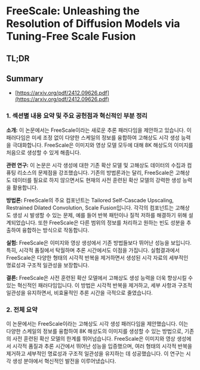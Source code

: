 # FreeScale: Unleashing the Resolution of Diffusion Models via Tuning-Free Scale Fusion
## TL;DR
## Summary
- [https://arxiv.org/pdf/2412.09626.pdf](https://arxiv.org/pdf/2412.09626.pdf)

### 1. 섹션별 내용 요약 및 주요 공헌점과 혁신적인 부분 정리

**소개:**
이 논문에서는 FreeScale이라는 새로운 추론 패러다임을 제안하고 있습니다. 이 패러다임은 미세 조정 없이 다양한 스케일의 정보를 융합하여 고해상도 시각 생성 능력을 극대화합니다. FreeScale은 이미지와 영상 모델 모두에 대해 8K 해상도의 이미지를 처음으로 생성할 수 있게 해줍니다.

**관련 연구:**
이 논문은 시각 생성에 대한 기존 확산 모델 및 고해상도 데이터의 수집과 컴퓨팅 리소스의 문제점을 강조했습니다. 기존의 방법론과는 달리, FreeScale은 고해상도 데이터를 필요로 하지 않으면서도 현재의 사전 훈련된 확산 모델의 강력한 생성 능력을 활용합니다.

**방법론:**
FreeScale의 주요 컴포넌트는 Tailored Self-Cascade Upscaling, Restrained Dilated Convolution, Scale Fusion입니다. 각각의 컴포넌트는 고해상도 생성 시 발생할 수 있는 문제, 예를 들어 반복 패턴이나 질적 저하를 해결하기 위해 설계되었습니다. 또한 FreeScale은 다른 범위의 정보를 처리하고 원하는 빈도 성분을 추출하여 융합하는 방식으로 작동합니다.

**실험:**
FreeScale은 이미지와 영상 생성에서 기존 방법들보다 뛰어난 성능을 보입니다. 특히, 시각적 품질에서 탁월하며 추론 시간에서도 이점을 가집니다. 실험결과에서 FreeScale은 다양한 형태의 시각적 반복을 제거하면서 생성된 시각 자료의 세부적인 명료성과 구조적 일관성을 보장합니다.

**결론:**
FreeScale은 사전 훈련된 확산 모델에서 고해상도 생성 능력을 더욱 향상시킬 수 있는 혁신적인 패러다임입니다. 이 방법은 시각적 반복을 제거하고, 세부 사항과 구조적 일관성을 유지하면서, 비효율적인 추론 시간을 극적으로 줄였습니다.

### 2. 전체 요약

이 논문에서는 FreeScale이라는 고해상도 시각 생성 패러다임을 제안했습니다. 이는 다양한 스케일의 정보를 융합하여 8K 해상도의 이미지를 생성할 수 있는 방법으로, 기존의 사전 훈련된 확산 모델의 한계를 뛰어넘습니다. FreeScale은 이미지와 영상 생성에서 시각적 품질과 추론 시간에서 뛰어난 성능을 입증했으며, 여러 형태의 시각적 반복을 제거하고 세부적인 명료성과 구조적 일관성을 유지하는 데 성공했습니다. 이 연구는 시각 생성 분야에서 혁신적인 발전을 이루어냈습니다.